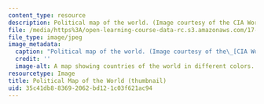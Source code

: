 ```yaml
---
content_type: resource
description: Political map of the world. (Image courtesy of the CIA World Fact Book.)
file: /media/https%3A/open-learning-course-data-rc.s3.amazonaws.com/17-420-advances-in-international-relations-theory-spring-2003/35c41db883692062bd121c03f621ac94_17-420s03-th.jpg
file_type: image/jpeg
image_metadata:
  caption: "Political map of the world. (Image courtesy of the\_[CIA World Fact Book](https://www.cia.gov/library/publications/the-world-factbook/docs/refmaps.html).)"
  credit: ''
  image-alt: A map showing countries of the world in different colors.
resourcetype: Image
title: Political Map of the World (thumbnail)
uid: 35c41db8-8369-2062-bd12-1c03f621ac94
---
```

